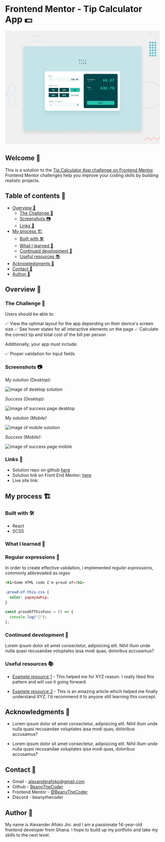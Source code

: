 # Frontend Mentor - Tip Calculator App 💵

![preview](./design/desktop-preview.jpg)

## Welcome 👋

This is a solution to the [Tip Calculator App challenge on Frontend Mentor](). Frontend Mentor challenges help you improve your coding skills by building realistic projects.

## Table of contents 📑

- [Overview 🌟](#overview-🌟)
  - [The Challenge 🧪](#the-challenge-🧪)
  - [Screenshots 📷](#screenshots-📷)
  - [Links 🔗](#links-🔗)
- [My process 🏗️](#my-process-🏗️)
  - [Built with 🛠️](#built-with-🛠️)
  - [What I learned 🧠](#what-i-learned-🧠)
  - [Continued development 🚀](#continued-development-🚀)
  - [Useful resources 📚](#useful-resources-📚)
- [Acknowledgments 🙏](#acknowledgments-🙏)
- [Contact 📧](#contact-📧)
- [Author 👤](#author-👤)

## Overview 🌟

### The Challenge 🧪

Users should be able to:

✅ View the optimal layout for the app depending on their device's screen size
✅ See hover states for all interactive elements on the page
✅ Calculate the correct tip and total cost of the bill per person

Additionally, your app must include:

✅ Proper validation for input fields

### Screenshots 📷

_My solution (Desktop):_

![image of desktop solution](./readme-images/desktop.png)

_Success (Desktop):_

![image of success page desktop](./readme-images/desktop-success.png)

_My solution (Mobile)_

![image of mobile solution](./readme-images/mobile.png)

_Success (Mobile):_

![image of success page mobile](./readme-images/mobile-success.png)

### Links 🔗

- Solution repo on github [here]()
- Solution link on Front End Mentor: [here]()
- Live site link: []()

## My process 🏗️

### Built with 🛠️

- React
- SCSS

### What I learned 🧠

### Regular expressions 📜

In order to create effective validation, i implemented *regular expressions*, commonly abbreviated as *regex*

```html
<h1>Some HTML code I'm proud of</h1>
```

```css
.proud-of-this-css {
  color: papayawhip;
}
```

```js
const proudOfThisFunc = () => {
  console.log("🎉");
};
```

### Continued development 🚀

Lorem ipsum dolor sit amet consectetur, adipisicing elit. Nihil illum unde nulla quasi recusandae voluptates ipsa modi quas, doloribus accusamus?

### Useful resources 📚

- [Example resource 1](https://www.example.com) - This helped me for XYZ reason. I really liked this pattern and will use it going forward.

- [Example resource 2](https://www.example.com) - This is an amazing article which helped me finally understand XYZ. I'd recommend it to anyone still learning this concept.

## Acknowledgments 🙏

- Lorem ipsum dolor sit amet consectetur, adipisicing elit. Nihil illum unde nulla quasi recusandae voluptates ipsa modi quas, doloribus accusamus?

- Lorem ipsum dolor sit amet consectetur, adipisicing elit. Nihil illum unde nulla quasi recusandae voluptates ipsa modi quas, doloribus accusamus?

## Contact 📧

- Gmail - alexanderafoko@gmail.com
- Github - [BeanyTheCoder](https://github.com/BeanyTheCoder)
- Frontend Mentor - [@BeanyTheCoder](https://www.frontendmentor.io/profile/BeanyTheCoder)
- Discord - beanythecoder

## Author 👤

My name is Alexander Afoko Jnr. and I am a passionate 14-year-old frontend developer from Ghana.
I hope to build up my portfolio and take my skills to the next level.
